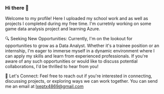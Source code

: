 ### Hi there 👋
Welcome to my profile! 
Here I uploaded my school work and as well as projects I completed during my free time. 
I'm curretnly working on some game data analysis project and learning Azure. 


🔍 Seeking New Opportunities:
Currently, I'm on the lookout for opportunities to grow as a Data Analyst. Whether it's a trainee position or an internship, I'm eager to immerse myself in a dynamic environment where I can apply my skills and learn from experienced professionals. If you're aware of any such opportunities or would like to discuss potential collaborations, I'd be thrilled to hear from you!

🌱 Let's Connect:
Feel free to reach out if you're interested in connecting, discussing projects, or exploring ways we can work together. 
You can send me an email at lxeptx4869@gmail.com 
